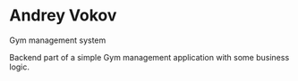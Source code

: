 # Andrey Vokov

Gym management system

Backend part of a simple Gym management application with some business logic.


